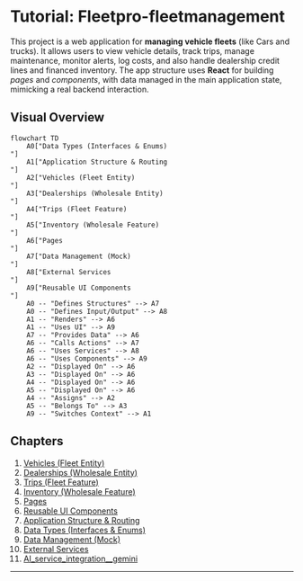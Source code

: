 # Tutorial: Fleetpro-fleetmanagement

This project is a web application for **managing vehicle fleets** (like Cars and trucks). It allows users to view vehicle details, track trips, manage maintenance, monitor alerts, log costs, and also handle dealership credit lines and financed inventory.
The app structure uses **React** for building *pages* and *components*, with data managed in the main application state, mimicking a real backend interaction.


## Visual Overview

```mermaid
flowchart TD
    A0["Data Types (Interfaces & Enums)
"]
    A1["Application Structure & Routing
"]
    A2["Vehicles (Fleet Entity)
"]
    A3["Dealerships (Wholesale Entity)
"]
    A4["Trips (Fleet Feature)
"]
    A5["Inventory (Wholesale Feature)
"]
    A6["Pages
"]
    A7["Data Management (Mock)
"]
    A8["External Services
"]
    A9["Reusable UI Components
"]
    A0 -- "Defines Structures" --> A7
    A0 -- "Defines Input/Output" --> A8
    A1 -- "Renders" --> A6
    A1 -- "Uses UI" --> A9
    A7 -- "Provides Data" --> A6
    A6 -- "Calls Actions" --> A7
    A6 -- "Uses Services" --> A8
    A6 -- "Uses Components" --> A9
    A2 -- "Displayed On" --> A6
    A3 -- "Displayed On" --> A6
    A4 -- "Displayed On" --> A6
    A5 -- "Displayed On" --> A6
    A4 -- "Assigns" --> A2
    A5 -- "Belongs To" --> A3
    A9 -- "Switches Context" --> A1
```

## Chapters

1. [Vehicles (Fleet Entity)
](/tutorial/01_vehicles__fleet_entity__.md)
2. [Dealerships (Wholesale Entity)
](/tutorial/02_dealerships__wholesale_entity__.md)
3. [Trips (Fleet Feature)
](/tutorial/03_trips__fleet_feature__.md)
4. [Inventory (Wholesale Feature)
](/tutorial/04_inventory__wholesale_feature__.md)
5. [Pages
](/tutorial/05_pages_.md)
6. [Reusable UI Components
](/tutorial/06_reusable_ui_components_.md)
7. [Application Structure & Routing
](/tutorial/07_application_structure___routing_.md)
8. [Data Types (Interfaces & Enums)
](/tutorial/08_data_types__interfaces___enums__.md)
9. [Data Management (Mock)
](/tutorial/09_data_management__mock__.md)
10. [External Services
](/tutorial/10_external_services_.md)
11. [AI_service_integration__gemini
](/tutorial/11_ai_service_integration__gemini_.md)


---
